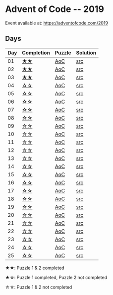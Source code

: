 # Advent of Code -- 2019

Event available at: <https://adventofcode.com/2019>

## Days

|Day|Completion    |Puzzle                                     |Solution                |
|---|--------------|-------------------------------------------|------------------------|
|01 |[★★](day_01)|[AoC](https://adventofcode.com/2019/day/1) |[src](day_01/src/lib.rs)|
|02 |[★★](day_02)|[AoC](https://adventofcode.com/2019/day/2) |[src](day_02/src/lib.rs)|
|03 |[★★](day_03)|[AoC](https://adventofcode.com/2019/day/3) |[src](day_03/src/lib.rs)|
|04 |[☆☆](day_04)|[AoC](https://adventofcode.com/2019/day/4) |[src](day_04/src/lib.rs)|
|05 |[☆☆](day_05)|[AoC](https://adventofcode.com/2019/day/5) |[src](day_05/src/lib.rs)|
|06 |[☆☆](day_06)|[AoC](https://adventofcode.com/2019/day/6) |[src](day_06/src/lib.rs)|
|07 |[☆☆](day_07)|[AoC](https://adventofcode.com/2019/day/7) |[src](day_07/src/lib.rs)|
|08 |[☆☆](day_08)|[AoC](https://adventofcode.com/2019/day/8) |[src](day_08/src/lib.rs)|
|09 |[☆☆](day_09)|[AoC](https://adventofcode.com/2019/day/9) |[src](day_09/src/lib.rs)|
|10 |[☆☆](day_10)|[AoC](https://adventofcode.com/2019/day/10)|[src](day_10/src/lib.rs)|
|11 |[☆☆](day_11)|[AoC](https://adventofcode.com/2019/day/11)|[src](day_11/src/lib.rs)|
|12 |[☆☆](day_12)|[AoC](https://adventofcode.com/2019/day/12)|[src](day_12/src/lib.rs)|
|13 |[☆☆](day_13)|[AoC](https://adventofcode.com/2019/day/13)|[src](day_13/src/lib.rs)|
|14 |[☆☆](day_14)|[AoC](https://adventofcode.com/2019/day/14)|[src](day_14/src/lib.rs)|
|15 |[☆☆](day_15)|[AoC](https://adventofcode.com/2019/day/15)|[src](day_15/src/lib.rs)|
|16 |[☆☆](day_16)|[AoC](https://adventofcode.com/2019/day/16)|[src](day_16/src/lib.rs)|
|17 |[☆☆](day_17)|[AoC](https://adventofcode.com/2019/day/17)|[src](day_17/src/lib.rs)|
|18 |[☆☆](day_18)|[AoC](https://adventofcode.com/2019/day/18)|[src](day_18/src/lib.rs)|
|19 |[☆☆](day_19)|[AoC](https://adventofcode.com/2019/day/19)|[src](day_19/src/lib.rs)|
|20 |[☆☆](day_20)|[AoC](https://adventofcode.com/2019/day/20)|[src](day_20/src/lib.rs)|
|21 |[☆☆](day_21)|[AoC](https://adventofcode.com/2019/day/21)|[src](day_21/src/lib.rs)|
|22 |[☆☆](day_22)|[AoC](https://adventofcode.com/2019/day/22)|[src](day_22/src/lib.rs)|
|23 |[☆☆](day_23)|[AoC](https://adventofcode.com/2019/day/23)|[src](day_23/src/lib.rs)|
|24 |[☆☆](day_24)|[AoC](https://adventofcode.com/2019/day/24)|[src](day_24/src/lib.rs)|
|25 |[☆☆](day_25)|[AoC](https://adventofcode.com/2019/day/25)|[src](day_25/src/lib.rs)|

★★: Puzzle 1 & 2 completed

★☆: Puzzle 1 completed, Puzzle 2 not completed

☆☆: Puzzle 1 & 2 not completed
